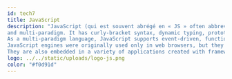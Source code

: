 ```yaml
---
id: tech7
title: JavaScript
description: "JavaScript (qui est souvent abrégé en « JS » often abbreviated as JS, is high-level, often just-in-time compiled,
and multi-paradigm. It has curly-bracket syntax, dynamic typing, prototype-based object-orientation, and first-class functions.
As a multi-paradigm language, JavaScript supports event-driven, functional, and imperative programming styles.
JavaScript engines were originally used only in web browsers, but they are now embedded in some servers, usually via Node.js.
They are also embedded in a variety of applications created with frameworks such as Electron and Cordova"
logo: ../../static/uploads/logo-js.png
color: "#f0d91d"
---
```


